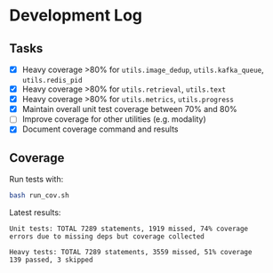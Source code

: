 # Development Log

## Tasks
- [x] Heavy coverage >80% for `utils.image_dedup`, `utils.kafka_queue`, `utils.redis_pid`
- [x] Heavy coverage >80% for `utils.retrieval`, `utils.text`
- [x] Heavy coverage >80% for `utils.metrics`, `utils.progress`
- [x] Maintain overall unit test coverage between 70% and 80%
- [ ] Improve coverage for other utilities (e.g. modality)
- [x] Document coverage command and results

## Coverage
Run tests with:
```bash
bash run_cov.sh
```

Latest results:
```
Unit tests: TOTAL 7289 statements, 1919 missed, 74% coverage
errors due to missing deps but coverage collected

Heavy tests: TOTAL 7289 statements, 3559 missed, 51% coverage
139 passed, 3 skipped
```
